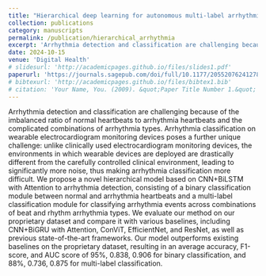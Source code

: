 ```yaml
---
title: "Hierarchical deep learning for autonomous multi-label arrhythmia detection and classification on real-world wearable electrocardiogram data"
collection: publications
category: manuscripts
permalink: /publication/hierarchical_arrhythmia
excerpt: 'Arrhythmia detection and classification are challenging because of the imbalanced ratio of normal heartbeats to arrhythmia heartbeats and the complicated combinations of arrhythmia types. Arrhythmia classification on wearable electrocardiogram monitoring devices poses a further unique challenge: unlike clinically used electrocardiogram monitoring devices, the environments in which wearable devices are deployed are drastically different from the carefully controlled clinical environment, leading to significantly more noise, thus making arrhythmia classification more difficult. We propose a novel hierarchical model based on CNN+BiLSTM with Attention to arrhythmia detection, consisting of a binary classification module between normal and arrhythmia heartbeats and a multi-label classification module for classifying arrhythmia events across combinations of beat and rhythm arrhythmia types. We evaluate our method on our proprietary dataset and compare it with various baselines, including CNN+BiGRU with Attention, ConViT, EfficientNet, and ResNet, as well as previous state-of-the-art frameworks. Our model outperforms existing baselines on the proprietary dataset, resulting in an average accuracy, F1-score, and AUC score of 95%, 0.838, 0.906 for binary classification, and 88%, 0.736, 0.875 for multi-label classification.'
date: 2024-10-15
venue: 'Digital Health'
# slidesurl: 'http://academicpages.github.io/files/slides1.pdf'
paperurl: 'https://journals.sagepub.com/doi/full/10.1177/20552076241278942'
# bibtexurl: 'http://academicpages.github.io/files/bibtex1.bib'
# citation: 'Your Name, You. (2009). &quot;Paper Title Number 1.&quot; <i>Journal 1</i>. 1(1).'
---
```

Arrhythmia detection and classification are challenging because of the imbalanced ratio of normal heartbeats to arrhythmia heartbeats and the complicated combinations of arrhythmia types. Arrhythmia classification on wearable electrocardiogram monitoring devices poses a further unique challenge: unlike clinically used electrocardiogram monitoring devices, the environments in which wearable devices are deployed are drastically different from the carefully controlled clinical environment, leading to significantly more noise, thus making arrhythmia classification more difficult. We propose a novel hierarchical model based on CNN+BiLSTM with Attention to arrhythmia detection, consisting of a binary classification module between normal and arrhythmia heartbeats and a multi-label classification module for classifying arrhythmia events across combinations of beat and rhythm arrhythmia types. We evaluate our method on our proprietary dataset and compare it with various baselines, including CNN+BiGRU with Attention, ConViT, EfficientNet, and ResNet, as well as previous state-of-the-art frameworks. Our model outperforms existing baselines on the proprietary dataset, resulting in an average accuracy, F1-score, and AUC score of 95%, 0.838, 0.906 for binary classification, and 88%, 0.736, 0.875 for multi-label classification.
